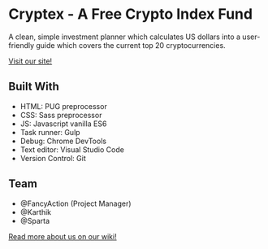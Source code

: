 # Cryptex - A Free Crypto Index Fund

A clean, simple investment planner which calculates US dollars into a user-friendly guide which covers the current top 20 cryptocurrencies.

<a href=https://chingu-voyage4.github.io/Toucans-Team-3/build>Visit our site!</a>

## Built With

* HTML: PUG preprocessor
* CSS: Sass preprocessor
* JS: Javascript vanilla ES6
* Task runner: Gulp
* Debug: Chrome DevTools
* Text editor: Visual Studio Code
* Version Control: Git

## Team
<ul>
  <li>@FancyAction (Project Manager)</li>
  <li>@Karthik</li>
  <li>@Sparta</li>

</ul>

<a href=https://github.com/chingu-voyage4/Toucans-Team-3/wiki/Members>Read more about us on our wiki!</a>
